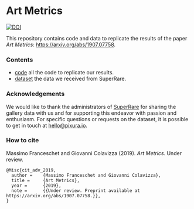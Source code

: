 # Art Metrics

[![DOI](https://zenodo.org/badge/DOI/10.5281/zenodo.3344713.svg)](https://doi.org/10.5281/zenodo.3344713)

This repository contains code and data to replicate the results of the paper *Art Metrics*: https://arxiv.org/abs/1907.07758.

### Contents

* [code](code.Rmd) all the code to replicate our results.
* [dataset](csv/) the data we received from SuperRare.

### Acknowledgements

We would like to thank the administrators of [SuperRare](https://superrare.co) for sharing the gallery data with us and for supporting this endeavor with passion and enthusiasm. For specific questions or requests on the dataset, it is possible to get in touch at hello@pixura.io.

### How to cite

Massimo Franceschet and Giovanni Colavizza (2019). *Art Metrics.* Under review.

```
@Misc{cit_adv_2019,
  author =    {Massimo Franceschet and Giovanni Colavizza},
  title =     {Art Metrics},
  year =      {2019},
  note =      {{Under review. Preprint available at https://arxiv.org/abs/1907.07758.}},
}
```